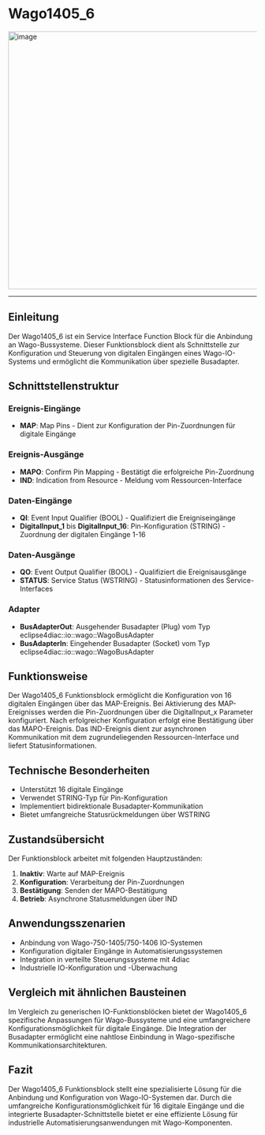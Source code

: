 # Wago1405_6

<img width="1135" height="523" alt="image" src="https://github.com/user-attachments/assets/422866b8-0578-468b-a1b5-b2d147803f2b" />

* * * * * * * * * *

## Einleitung
Der Wago1405_6 ist ein Service Interface Function Block für die Anbindung an Wago-Bussysteme. Dieser Funktionsblock dient als Schnittstelle zur Konfiguration und Steuerung von digitalen Eingängen eines Wago-IO-Systems und ermöglicht die Kommunikation über spezielle Busadapter.

## Schnittstellenstruktur

### **Ereignis-Eingänge**
- **MAP**: Map Pins - Dient zur Konfiguration der Pin-Zuordnungen für digitale Eingänge

### **Ereignis-Ausgänge**
- **MAPO**: Confirm Pin Mapping - Bestätigt die erfolgreiche Pin-Zuordnung
- **IND**: Indication from Resource - Meldung vom Ressourcen-Interface

### **Daten-Eingänge**
- **QI**: Event Input Qualifier (BOOL) - Qualifiziert die Ereigniseingänge
- **DigitalInput_1** bis **DigitalInput_16**: Pin-Konfiguration (STRING) - Zuordnung der digitalen Eingänge 1-16

### **Daten-Ausgänge**
- **QO**: Event Output Qualifier (BOOL) - Qualifiziert die Ereignisausgänge
- **STATUS**: Service Status (WSTRING) - Statusinformationen des Service-Interfaces

### **Adapter**
- **BusAdapterOut**: Ausgehender Busadapter (Plug) vom Typ eclipse4diac::io::wago::WagoBusAdapter
- **BusAdapterIn**: Eingehender Busadapter (Socket) vom Typ eclipse4diac::io::wago::WagoBusAdapter

## Funktionsweise
Der Wago1405_6 Funktionsblock ermöglicht die Konfiguration von 16 digitalen Eingängen über das MAP-Ereignis. Bei Aktivierung des MAP-Ereignisses werden die Pin-Zuordnungen über die DigitalInput_x Parameter konfiguriert. Nach erfolgreicher Konfiguration erfolgt eine Bestätigung über das MAPO-Ereignis. Das IND-Ereignis dient zur asynchronen Kommunikation mit dem zugrundeliegenden Ressourcen-Interface und liefert Statusinformationen.

## Technische Besonderheiten
- Unterstützt 16 digitale Eingänge
- Verwendet STRING-Typ für Pin-Konfiguration
- Implementiert bidirektionale Busadapter-Kommunikation
- Bietet umfangreiche Statusrückmeldungen über WSTRING

## Zustandsübersicht
Der Funktionsblock arbeitet mit folgenden Hauptzuständen:
1. **Inaktiv**: Warte auf MAP-Ereignis
2. **Konfiguration**: Verarbeitung der Pin-Zuordnungen
3. **Bestätigung**: Senden der MAPO-Bestätigung
4. **Betrieb**: Asynchrone Statusmeldungen über IND

## Anwendungsszenarien
- Anbindung von Wago-750-1405/750-1406 IO-Systemen
- Konfiguration digitaler Eingänge in Automatisierungssystemen
- Integration in verteilte Steuerungssysteme mit 4diac
- Industrielle IO-Konfiguration und -Überwachung

## Vergleich mit ähnlichen Bausteinen
Im Vergleich zu generischen IO-Funktionsblöcken bietet der Wago1405_6 spezifische Anpassungen für Wago-Bussysteme und eine umfangreichere Konfigurationsmöglichkeit für digitale Eingänge. Die Integration der Busadapter ermöglicht eine nahtlose Einbindung in Wago-spezifische Kommunikationsarchitekturen.

## Fazit
Der Wago1405_6 Funktionsblock stellt eine spezialisierte Lösung für die Anbindung und Konfiguration von Wago-IO-Systemen dar. Durch die umfangreiche Konfigurationsmöglichkeit für 16 digitale Eingänge und die integrierte Busadapter-Schnittstelle bietet er eine effiziente Lösung für industrielle Automatisierungsanwendungen mit Wago-Komponenten.
